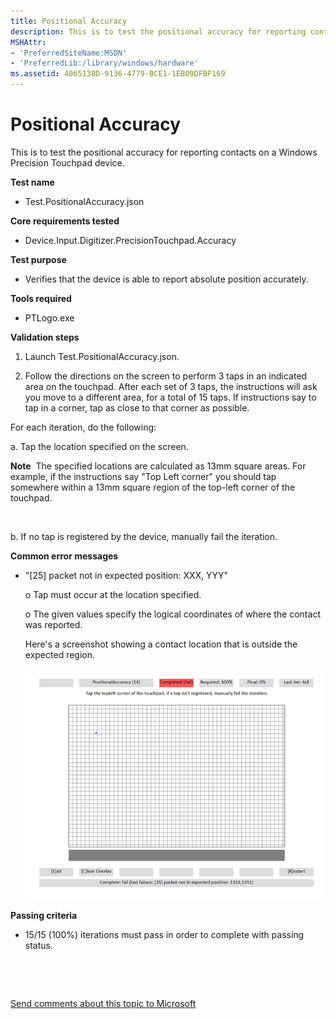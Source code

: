 ```yaml
---
title: Positional Accuracy
description: This is to test the positional accuracy for reporting contacts on a Windows Precision Touchpad device.
MSHAttr:
- 'PreferredSiteName:MSDN'
- 'PreferredLib:/library/windows/hardware'
ms.assetid: 4065138D-9136-4779-BCE1-1EB09DFBF169
---
```


# Positional Accuracy


This is to test the positional accuracy for reporting contacts on a Windows Precision Touchpad device.

**Test name**

-   Test.PositionalAccuracy.json

**Core requirements tested**

-   Device.Input.Digitizer.PrecisionTouchpad.Accuracy

**Test purpose**

-   Verifies that the device is able to report absolute position accurately.

**Tools required**

-   PTLogo.exe

**Validation steps**

1. Launch Test.PositionalAccuracy.json.

2. Follow the directions on the screen to perform 3 taps in an indicated area on the touchpad. After each set of 3 taps, the instructions will ask you move to a different area, for a total of 15 taps. If instructions say to tap in a corner, tap as close to that corner as possible.

For each iteration, do the following:

a. Tap the location specified on the screen.

**Note**  The specified locations are calculated as 13mm square areas. For example, if the instructions say "Top Left corner" you should tap somewhere within a 13mm square region of the top-left corner of the touchpad.

 

b. If no tap is registered by the device, manually fail the iteration.

**Common error messages**

-   "\[25\] packet not in expected position: XXX, YYY"

    o Tap must occur at the location specified.

    o The given values specify the logical coordinates of where the contact was reported.

    Here's a screenshot showing a contact location that is outside the expected region.

    ![screenshot from the positional accuracy test, showing a contact location that is outside the expected region.](images/precision-test-posaccuracy.png)

**Passing criteria**

-   15/15 (100%) iterations must pass in order to complete with passing status.

 

 

[Send comments about this topic to Microsoft](mailto:wsddocfb@microsoft.com?subject=Documentation%20feedback%20%5Bp_WEG_Hardware\p_weg_hardware%5D:%20Positional%20Accuracy%20%20RELEASE:%20%285/9/2016%29&body=%0A%0APRIVACY%20STATEMENT%0A%0AWe%20use%20your%20feedback%20to%20improve%20the%20documentation.%20We%20don't%20use%20your%20email%20address%20for%20any%20other%20purpose,%20and%20we'll%20remove%20your%20email%20address%20from%20our%20system%20after%20the%20issue%20that%20you're%20reporting%20is%20fixed.%20While%20we're%20working%20to%20fix%20this%20issue,%20we%20might%20send%20you%20an%20email%20message%20to%20ask%20for%20more%20info.%20Later,%20we%20might%20also%20send%20you%20an%20email%20message%20to%20let%20you%20know%20that%20we've%20addressed%20your%20feedback.%0A%0AFor%20more%20info%20about%20Microsoft's%20privacy%20policy,%20see%20http://privacy.microsoft.com/default.aspx. "Send comments about this topic to Microsoft")




